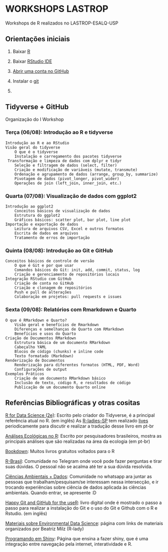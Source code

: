 # WORKSHOPS LASTROP
 Workshops de R realizados no LASTROP-ESALQ-USP
 
## Orientações iniciais

1. Baixar [R](https://www.r-project.org/)

2. Baixar [RStudio IDE](https://posit.co/products/open-source/rstudio/)

3. [Abrir uma conta no GitHub](https://github.com/login)

4. Instalar o [git]()

5. 

## Tidyverse + GitHub
Organização do I Workshop

### Terça (06/08): Introdução ao R e tidyverse
    Introdução ao R e ao RStudio
    Visão geral do tidyverse
        O que é o tidyverse
        Instalação e carregamento dos pacotes tidyverse
     Transformação e limpeza de dados com dplyr e tidyr
        Seleção e filtragem de dados (select, filter)
        Criação e modificação de variáveis (mutate, transmute)
        Ordenação e agrupamento de dados (arrange, group_by, summarize)
        Pivotagem de dados (pivot_longer, pivot_wider)
        Operações de join (left_join, inner_join, etc.)

### Quarta (07/08): Visualização de dados com ggplot2
    Introdução ao ggplot2
        Conceitos básicos de visualização de dados
        Estrutura do ggplot2
        Gráficos básicos: scatter plot, bar plot, line plot
    Importação e exportação de dados
        Leitura de arquivos CSV, Excel e outros formatos
        Escrita de dados em arquivos
        Tratamento de erros de importação

### Quinta (08/08): Introdução ao Git e GitHub
    Conceitos básicos de controle de versão
        O que é Git e por que usar
        Comandos básicos do Git: init, add, commit, status, log
        Criação e gerenciamento de repositórios locais
    Integração RStudio com GitHub
        Criação de conta no GitHub
        Criação e clonagem de repositórios
        Push e pull de alterações
        Colaboração em projetos: pull requests e issues

### Sexta (09/08): Relatórios com Rmarkdown e Quarto
    O que é RMarkdown e Quarto?
        Visão geral e benefícios de Rmarkdown
        Diferenças e semelhanças de Quarto com RMarkdown
        Benefícios e usos do Quarto
    Criação de Documentos RMarkdown
        Estrutura básica de um documento RMarkdown
        Cabeçalho YAML
        Blocos de código (chunks) e inline code
        Texto formatado (Markdown)
    Renderização de Documentos
        Renderização para diferentes formatos (HTML, PDF, Word)
        Configurações de output
    Exemplos Práticos
        Criação de um documento RMarkdown básico
        Inclusão de texto, código R, e resultados de código
        Publicação de um documento Quarto online

## Referências Bibliográficas y otras cositas

[R for Data Science (2e)](https://r4ds.hadley.nz/): Escrito pelo criador do Tidyverse, é a principal referência atual no R. (em inglês)
As [R-ladies-SP](https://linktr.ee/rladies_sp) tem realizado [lives](https://www.youtube.com/c/RLadiesS%C3%A3oPaulo/streams) periodicamente para discutir e realizar a tradução desse livro em pt-br

[Análises Ecológicas no R](https://analises-ecologicas.com/): Escrito por pesquisadores brasileiros, mostra as principais análises que são realizadas na área da ecologia (em pt-br)

[Bookdown](https://www.bookdown.org/): Muitos livros gratuitos voltados para o R

[R-Brasil](https://t.me/rbrasiloficial): Comunidade no Telegram onde você pode fazer perguntas e tirar suas dúvidas. O pessoal não se acalma até ter a sua dúvida resolvida.

[Ciências Ambientais + Dados](https://chat.whatsapp.com/H4iqRqQICaSD9ebHPdyRGm): Comunidade no whatsapp ara juntar as pessoas que trabalham/pesquisam/se interessam nessa intersecção, e ir trocando experiências sobre ciência de dados aplicada às ciências ambientais. Quando entrar, se apresente :D

[Happy Git and GitHub for the useR](https://happygitwithr.com/): livro digital onde é mostrado o passo a passo para realizar a instalação do Git e o uso do Git e Github com o R e Rstudio. (em inglês)


[Materiais sobre Environmental Data Science](https://github.com/beatrizmilz/Environmental-Data-Science): página com links de materiais organizados por Beatriz Milz (R-lady)

[Programando em Shiny](https://programando-em-shiny.curso-r.com/): Página que ensina a fazer shiny, que é uma integração entre navegação pela internet, interatividade e R.
